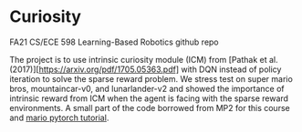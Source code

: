 # Curiosity
FA21 CS/ECE 598 Learning-Based Robotics github repo

The project is to use intrinsic curiosity module (ICM) from [Pathak et al. (2017)][https://arxiv.org/pdf/1705.05363.pdf] with DQN instead of policy iteration to solve the sparse reward problem. We stress test on super mario bros, mountaincar-v0, and lunarlander-v2 and showed the importance of intrinsic reward from ICM when the agent is facing with the sparse reward environments. A small part of the code borrowed from MP2 for this course and [mario pytorch tutorial](https://pytorch.org/tutorials/intermediate/mario_rl_tutorial.html).
